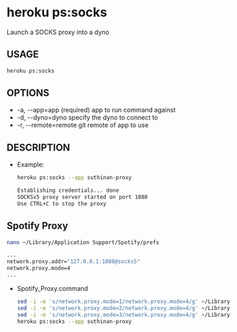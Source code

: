 # heroku ps:socks
Launch a SOCKS proxy into a dyno

## USAGE
```bash
heroku ps:socks
```

## OPTIONS
*  -a, --app=app        (required) app to run command against
*  -d, --dyno=dyno      specify the dyno to connect to
*  -r, --remote=remote  git remote of app to use

## DESCRIPTION
* Example:
  ```bash
  heroku ps:socks --app suthinan-proxy
  ```
  ```bash
  Establishing credentials... done
  SOCKSv5 proxy server started on port 1080
  Use CTRL+C to stop the proxy
  ```
## Spotify Proxy
```bash
nano ~/Library/Application Support/Spotify/prefs
```
```bash
...
network.proxy.addr="127.0.0.1:1080@socks5"
network.proxy.mode=4
...
```
* Spotify_Proxy.command
  ```bash
  sed -i -e 's/network.proxy.mode=1/network.proxy.mode=4/g' ~/Library/Application\ Support/Spotify/prefs
  sed -i -e 's/network.proxy.mode=2/network.proxy.mode=4/g' ~/Library/Application\ Support/Spotify/prefs
  sed -i -e 's/network.proxy.mode=3/network.proxy.mode=4/g' ~/Library/Application\ Support/Spotify/prefs
  heroku ps:socks --app suthinan-proxy
  ```
